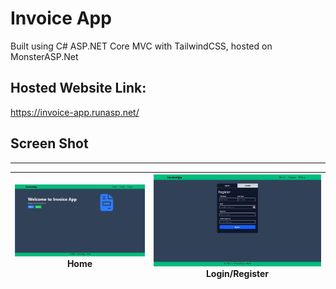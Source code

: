 # Invoice App

Built using C# ASP.NET Core MVC with TailwindCSS, hosted on MonsterASP.Net

## Hosted Website Link:

https://invoice-app.runasp.net/

## Screen Shot

---

<!-- ![screenshot](https://raw.githubusercontent.com/chairielazizi/ExpenseTracker/master/screenshots/dashboard.png) Dashboard |
|-| -->

| ![screenshot](https://raw.githubusercontent.com/chairielazizi/aspdotnetcore_InvoiceApp/master/screenshots/home.png) Home | ![screenshot](https://raw.githubusercontent.com/chairielazizi/aspdotnetcore_InvoiceApp/master/screenshots/login_register.png) Login/Register |
| ------------------------------------------------------------------------------------------------------------------------ | -------------------------------------------------------------------------------------------------------------------------------------------- |

<!-- ![screenshot](https://raw.githubusercontent.com/chairielazizi/ExpenseTracker/master/screenshots/index-transactions.png) Index Transactions | ![screenshot](https://raw.githubusercontent.com/chairielazizi/ExpenseTracker/master/screenshots/add-transactions.png) Create Transaction |
|-|-| -->
